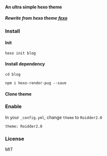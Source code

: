 #### An ultra simple hexo theme
##### Rewrite from hexo theme [fexo](https://github.com/ciqulover/hexo-theme-aqua)

### Install


#### Init

`hexo init blog`

#### Install dependency

`cd blog`

`npm i hexo-render-pug --save`

#### Clone theme


### Enable
In your `_config.yml`, change `theme` to `Roidder2.0`

```
theme: Roidder2.0
```
### License
MIT
